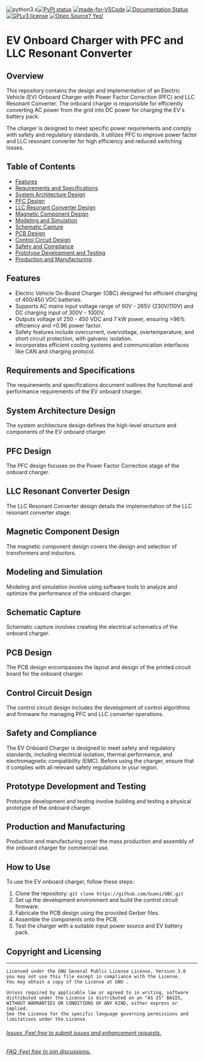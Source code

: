![python3.x](https://img.shields.io/badge/python-3.x-brightgreen.svg)[![PyPI status](https://img.shields.io/pypi/status/ansicolortags.svg)](https://pypi.python.org/pypi/ansicolortags/)
[![made-for-VSCode](https://img.shields.io/badge/Made%20for-VSCode-1f425f.svg)](https://code.visualstudio.com/)
[![Documentation Status](https://readthedocs.org/projects/ansicolortags/badge/?version=latest)](http://ansicolortags.readthedocs.io/?badge=latest)
[![GPLv3 license](https://img.shields.io/badge/License-GPLv3-blue.svg)](http://perso.crans.org/besson/LICENSE.html)
[![Open Source? Yes!](https://badgen.net/badge/Open%20Source%20%3F/Yes%21/blue?icon=github)](https://github.com/Naereen/badges/)



# EV Onboard Charger with PFC and LLC Resonant Converter
## Overview

This repository contains the design and implementation of an Electric Vehicle (EV) Onboard Charger with Power Factor Correction (PFC) and LLC Resonant Converter. The onboard charger is responsible for efficiently converting AC power from the grid into DC power for charging the EV's battery pack.

The charger is designed to meet specific power requirements and comply with safety and regulatory standards. It utilizes PFC to improve power factor and LLC resonant converter for high efficiency and reduced switching losses.

## Table of Contents

- [Features](#features)
- [Requirements and Specifications](#requirements-and-specifications)
- [System Architecture Design](#system-architecture-design)
- [PFC Design](#pfc-design)
- [LLC Resonant Converter Design](#llc-resonant-converter-design)
- [Magnetic Component Design](#magnetic-component-design)
- [Modeling and Simulation](#modeling-and-simulation)
- [Schematic Capture](#schematic-capture)
- [PCB Design](#pcb-design)
- [Control Circuit Design](#control-circuit-design)
- [Safety and Compliance](#safety-and-compliance)
- [Prototype Development and Testing](#prototype-development-and-testing)
- [Production and Manufacturing](#production-and-manufacturing)

## Features

- Electric Vehicle On-Board Charger (OBC) designed for efficient charging of 400/450 VDC batteries.
- Supports AC mains input voltage range of 90V - 265V (230V/110V) and DC charging input of 300V - 1000V.
- Outputs voltage of 250 - 450 VDC and 7 kW power, ensuring >96% efficiency and >0.96 power factor.
- Safety features include overcurrent, overvoltage, overtemperature, and short circuit protection, with galvanic isolation.
- Incorporates efficient cooling systems and communication interfaces like CAN and charging protocol.

## Requirements and Specifications

The requirements and specifications document outlines the functional and performance requirements of the EV onboard charger.

## System Architecture Design

The system architecture design defines the high-level structure and components of the EV onboard charger.

## PFC Design

The PFC design focuses on the Power Factor Correction stage of the onboard charger.

## LLC Resonant Converter Design

The LLC Resonant Converter design details the implementation of the LLC resonant converter stage.

## Magnetic Component Design

The magnetic component design covers the design and selection of transformers and inductors.

## Modeling and Simulation

Modeling and simulation involve using software tools to analyze and optimize the performance of the onboard charger.

## Schematic Capture

Schematic capture involves creating the electrical schematics of the onboard charger.

## PCB Design

The PCB design encompasses the layout and design of the printed circuit board for the onboard charger.

## Control Circuit Design

The control circuit design includes the development of control algorithms and firmware for managing PFC and LLC converter operations.

## Safety and Compliance

The EV Onboard Charger is designed to meet safety and regulatory standards, including electrical isolation, thermal performance, and electromagnetic compatibility (EMC). Before using the charger, ensure that it complies with all relevant safety regulations in your region.

## Prototype Development and Testing

Prototype development and testing involve building and testing a physical prototype of the onboard charger.

## Production and Manufacturing

Production and manufacturing cover the mass production and assembly of the onboard charger for commercial use.


## How to Use

To use the EV onboard charger, follow these steps:

1. Clone the repository: `git clone https://github.com/Gueni/OBC.git`
2. Set up the development environment and build the control circuit firmware.
3. Fabricate the PCB design using the provided Gerber files.
4. Assemble the components onto the PCB.
5. Test the charger with a suitable input power source and EV battery pack.

## Copyright and Licensing
-----
    Licensed under the GNU General Public License License, Version 3.0
    you may not use this file except in compliance with the License.
    You may obtain a copy of the License at GNU .

    Unless required by applicable law or agreed to in writing, software
    distributed under the License is distributed on an "AS IS" BASIS,
    WITHOUT WARRANTIES OR CONDITIONS OF ANY KIND, either express or implied.
    See the License for the specific language governing permissions and
    limitations under the License.

###### [Issues :Feel free to submit issues and enhancement requests.](https://github.com/Gueni/OBC/issues) 
###### [FAQ    :Feel free to join discussions.](https://github.com/Gueni/OBC/discussions)

